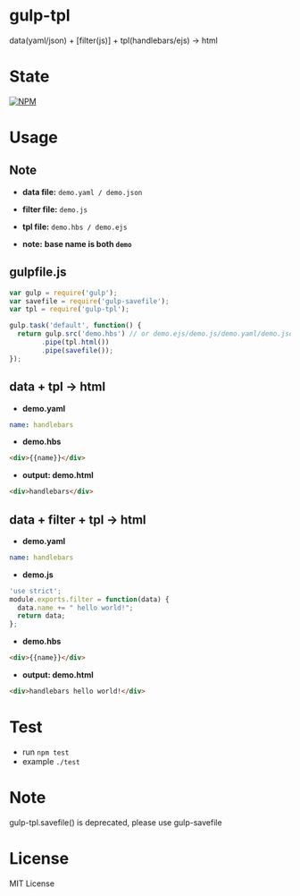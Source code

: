 gulp-tpl
========

data(yaml/json) + [filter(js)] + tpl(handlebars/ejs) -> html

State
=====

[![NPM](https://nodei.co/npm/gulp-tpl.png?downloads=true&stars=true)](https://nodei.co/npm/gulp-tpl/)

Usage
=====

Note
----

* **data file:** `demo.yaml / demo.json`
* **filter file:** `demo.js`
* **tpl file:** `demo.hbs / demo.ejs`

* **note:** **base name is both `demo`**

gulpfile.js
-----------

```javascript
var gulp = require('gulp');
var savefile = require('gulp-savefile');
var tpl = require('gulp-tpl');

gulp.task('default', function() {
  return gulp.src('demo.hbs') // or demo.ejs/demo.js/demo.yaml/demo.json
        .pipe(tpl.html())
        .pipe(savefile());
});
```

data + tpl -> html
------------------

* **demo.yaml**

```yaml
name: handlebars
```

* **demo.hbs**

```html
<div>{{name}}</div>
```

* **output: demo.html**

```html
<div>handlebars</div>
```

data + filter + tpl -> html
---------------------------

* **demo.yaml**

```yaml
name: handlebars
```

* **demo.js**

```javascript
'use strict';
module.exports.filter = function(data) {
  data.name += " hello world!";
  return data;
};
```

* **demo.hbs**

```html
<div>{{name}}</div>
```

* **output: demo.html**

```html
<div>handlebars hello world!</div>
```

Test
====

* run `npm test`
* example `./test`

Note
====

gulp-tpl.savefile() is deprecated, please use gulp-savefile

License
=======

MIT License